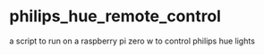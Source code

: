 # philips_hue_remote_control
a script to run on a raspberry pi zero w to control philips hue lights

